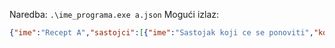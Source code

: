 Naredba: `.\ime_programa.exe a.json`
Mogući izlaz:
```JSON
{"ime":"Recept A","sastojci":[{"ime":"Sastojak koji ce se ponoviti","kolicina":1},{"ime":"X","sastojci":[{"ime":"Sastojak koji ce se ponoviti","kolicina":1}]},{"ime":"Y","sastojci":[{"ime":"Sastojak koji ce se ponoviti","kolicina":1}]},{"sastojci":[{"ime":"Sastojak koji ce se ponoviti","kolicina":1}]}]}
```